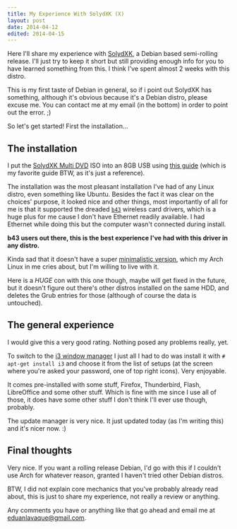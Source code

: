 ```yaml
---
title: My Experience With SolydXK (X)
layout: post
date: 2014-04-12
edited: 2014-04-15
---
```

Here I'll share my experience with [SolydXK](http://solydxk.com/), a Debian based semi-rolling release. I'll just try to keep it short but still providing enough info for you to have learned something from this. I think I've spent almost 2 weeks with this distro.

This is my first taste of Debian in general, so if i point out SolydXK has something, although it's obvious because it's a Debian distro, please excuse me. You can contact me at my email (in the bottom) in order to point out the error. ;)

So let's get started! First the installation...

## The installation

I put the [SolydXK Multi DVD](http://solydxk.com/homeedition/solydxk-multi-dvd/) ISO into an 8GB USB using [this guide](http://crunchbang.org/forums/viewtopic.php?id=23267) (which is my favorite guide BTW, as it's just a reference).

The installation was the most pleasant installation I've had of any Linux distro, even something like Ubuntu. Besides the fact it was clear on the choices' purpose, it looked nice and other things, most importantly of all for me is that it supported the dreaded [`b43`](http://wireless.kernel.org/en/users/Drivers/b43) wireless card drivers, which is a huge plus for me cause I don't have Ethernet readily available. I had Ethernet while doing this but the computer wasn't connected during install.

**b43 users out there, this is the best experience I've had with this driver in any distro.**

Kinda sad that it doesn't have a super [minimalistic version](http://forums.solydxk.com/viewtopic.php?f=14&t=3464), which my Arch Linux in me cries about, but I'm willing to live with it.

Here is a *HUGE* con with this one though, maybe will get fixed in the future, but it doesn't figure out there's other distros installed on the same HDD, and deletes the Grub entries for those (although of course the data is untouched).

## The general experience

I would give this a very good rating. Nothing posed any problems really, yet.

To switch to the [i3 window manager](http://i3wm.org/) I just all I had to do was install it with `# apt-get install i3` and choose it from the list of setups (at the screen where you're asked your password, one of top right icons). Very enjoyable.

It comes pre-installed with some stuff, Firefox, Thunderbird, Flash, LibreOffice and some other stuff. Which is fine with me since I use all of those, it does have some other stuff I don't think I'll ever use though, probably.

The update manager is very nice. It just updated today (as I'm writing this) and it's nicer now. :)

## Final thoughts

Very nice. If you want a rolling release Debian, I'd go with this if I couldn't use Arch for whatever reason, granted I haven't tried other Debian distros.

BTW, I did not explain core mechanics that you've probably already read about, this is just to share my experience, not really a review or anything.

Any comments you have or anything like that go ahead and email me at <eduanlavaque@gmail.com>.
